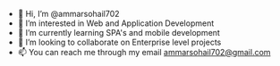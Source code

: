 - 👋 Hi, I’m @ammarsohail702
- 👀 I’m interested in Web and Application Development
- 🌱 I’m currently learning SPA's and mobile development
- 💞️ I’m looking to collaborate on Enterprise level projects
- 📫 You can reach me through my email ammarsohail702@gmail.com

<!---
ammarsohail702/ammarsohail702 is a ✨ special ✨ repository because its `README.md` (this file) appears on your GitHub profile.
You can click the Preview link to take a look at your changes.
--->
